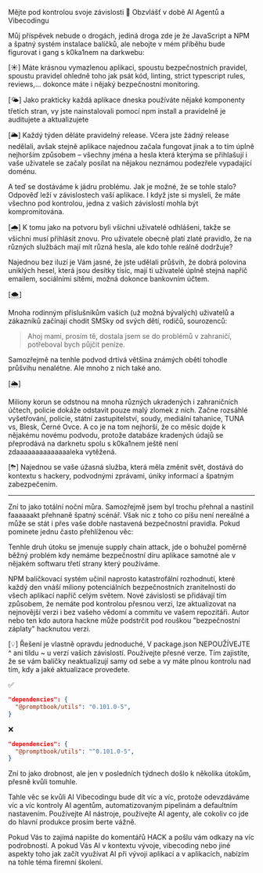 <!--

mějte pod kontrolou svoje závislosti

Pokud jste neslali, že můj příspěvek bude o drogách, jediná droga zde je že JavaScript a NPM a špatný systém instalace balíčků, ale nebojte v mém příběhu bude figurovat i gang s kokainem:



Máte krásnou vymazlenou aplikaci, spoustu bezpečnostních pravidel spoustu pravidel ohledně toho jak psát kód, linting, strict typescript rules, reviews,... dokonce máte i nějaký bezpečnostní monitoring.

jako prakticky každá aplikace dneska používáte nějaké komponenty třetích stran, vy jste nainstalovali pomocí npm i a pravidelně je auditujete a aktualizujete

každý týden děláte pravidelný release

včera jste žádný release nedělali, avšak stejně aplikace najednou začala fungovat jinak a to tím úplně nejhorším způsobem – všechny jména a hesla která kterýma se přihlašují i vaše uživatele se začaly posílat na nějakou neznámou podezřele vypadající doménu

k tomu jako na potvoru byly všichni uživatele odhlášení, takže se všichni musí přihlásit znovu

pro uživatele platí zlaté pravidlo, že na různých službách mají mít různá hesla, ale kdo tohle reálně dodržuje

zcela bez iluzr je vám jasné že jste udělali průšvih, že dobrá polovina uniklý hesel který jsou desítky tisíc, mají ti to uživatelé úplně stejná napříč emailem sociální sítěmi možná dokonce bankovním účtem

mnoha rodinný příslušníkům vašich (už možná bývalých uživatelů a zákazníků) začínají chodit SMSky od svých dětí rodičů sourozenců
"Ahoj mami prosím tě dostala jsem se do problémů v zahraničí, potřeboval bych půjčit peníze"

samozřejmě na tenhle podvod drtivá většina známých obětí tohodle průšvihu nenalétne

ale mnoho z nich také ano

miliony korun se odstnou na mnoha různých ukradených i zahraničních účtech, policie dokáže odstavit pouze malý zlomek z nich

začne rozsáhlé vyšetřování soudy mediální tahanice A co je na tom nejhorší že co měsíc dojde k nějakému novému podvodu protože databáze kradených údajů se přeprodává na darknetu spolu s kokainem a p||em a ještě není zdaaaaaaaleka vytěžená

najednou se vaše úžasná služba která měla změnit svět dostává do kontextu s ruskými hackery podvodnými zprávami úniky informací a špatným zabezpečení

zní to jako noční můra
samozřejmě jsem byl trochu přehnal a nastínil fakt špatný scénář

však nic z toho co píšu není nereálné a může se stát i přes vaše dobře nastavená bezpečnostní pravidla Pokud pominete jednu často přehlíženo věc:

tenhle druh útoku se jmenuje supply chain attack, jde o bohužel poměrně běžný problém kdy nemáme bezpečnostní díru aplikace samotné ale v nějakém softwaru třetí strany který používáme

tohle se s AI kódováním bude dít víc a víc, protože odevzdávám víc a víc kontroli AI agentům a automatizovaným pipelinam

Používejte AI nástroje
Používejte AI agenty
Ale cokoliv co jde do Hlavní produkce prosím berte vážně

a pokud tady mám někoho z vás kdo vydává balíčky na NPM (například Já jich mám několik poměrně populárních) nic tenhle proces o level lepší

tahle chyba se může stát bohužel poměrně lehce, bohužel npm je nastavené tak že automaticky instaluje balíček tím způsobem, že nemáte jsou přesnou verzi a autor nebo ten kdo autora hackne může odstrčit pod rouškou "bezpečnostní záplaty" verzi malicious

AI coding tohle výrazně zhoršuje protože pokud nenastavíte explicitně dobrá pravidla svému AI agentovi, vygeneruje vám dokonalý skvělý kód ve kterém čeká tahle nepříjemná chyba

Pokud uděláte kritickou chybu ve své aplikace s 10 000 uživatele, ovlivní to 10 000 lidí, Pokud uděláte chybu v knihovně s 10 projekty který používají, můžete klidně ovlivnit několik milionů lidí

Pokud jste prodat owner prodat manager nebo vlastníte firmu, tohle je jedno z těch míst na které se fakt dejte pozor, je trochu zbytečné řešit s vaší pozice zda se na produkci používá react 17 nebo 18, absolutní kruciální mít vyřešené bezpečnostní procesy a Management závislostní.

Já sám nejsem bezpečnostní expert a nedokážu vám kvalifikovaně poradit se ze správním nastavením všech bezpečnostních procesů, na to mějte člověk a podle vel


---

npm naprosto katastrofální design rozhodnutí, které každý den vnáší miliony potenciálních bezpečnostních zranitelností do všech aplikací napříč celým světem

nejste programátor a netýká se vás to omyl, vzal mi pravděpodobně týká.

nemusíš je být programátor, o tuhle věc byste se měli zajímat i pokud jste majitel firmy (která má cokoliv na webu) prodat manager product owner, vibecoder,...

i pokud jste uživatel obyčejného chytré obyčejného telefonu, mám pro vás na konci dobrou bezpečnostní radu


jen tenhle týden bylo několik útoků které cesta let přesně kvůli tomuhle Pokud vás to zajímá napište do komentářů HACK a pošlu vám

Pokud lásko ale zajímá v kontextu AI vývoje nebo jiné aspekty toho jak začít využívat AI při vývoji aplikací, nabízím firemní školení

-->

Mějte pod kontrolou svoje závislosti 💉
Obzvlášť v době AI Agentů a Vibecodingu

Můj příspěvek nebude o drogách, jediná droga zde je že JavaScript a NPM a špatný systém instalace balíčků, ale nebojte v mém příběhu bude figurovat i gang s k0ka1nem na darkwebu:

[☀]
Máte krásnou vymazlenou aplikaci, spoustu bezpečnostních pravidel, spoustu pravidel ohledně toho jak psát kód, linting, strict typescript rules, reviews,... dokonce máte i nějaký bezpečnostní monitoring.

[🌤]
Jako prakticky každá aplikace dneska používáte nějaké komponenty třetích stran, vy jste nainstalovali pomocí npm install a pravidelně je auditujete a aktualizujete

[🌥]
Každý týden děláte pravidelný release. Včera jste žádný release nedělali, avšak stejně aplikace najednou začala fungovat jinak a to tím úplně nejhorším způsobem – všechny jména a hesla která kterýma se přihlašují i vaše uživatele se začaly posílat na nějakou neznámou podezřele vypadající doménu.

A teď se dostáváme k jádru problému. Jak je možné, že se tohle stalo? Odpověď leží v závislostech vaší aplikace. I když jste si mysleli, že máte všechno pod kontrolou, jedna z vašich závislostí mohla být kompromitována.

[🌧]
K tomu jako na potvoru byli všichni uživatelé odhlášeni, takže se všichni musí přihlásit znovu. Pro uživatele obecně platí zlaté pravidlo, že na různých službách mají mít různá hesla, ale kdo tohle reálně dodržuje?

Najednou bez iluzí je Vám jasné, že jste udělali průšvih, že dobrá polovina uniklých hesel, která jsou desítky tisíc, mají ti uživatelé úplně stejná napříč emailem, sociálními sítěmi, možná dokonce bankovním účtem.

[🌨]

Mnoha rodinným příslušníkům vašich (už možná bývalých) uživatelů a zákazníků začínají chodit SMSky od svých dětí, rodičů, sourozenců:

> Ahoj mami, prosím tě, dostala jsem se do problémů v zahraničí, potřeboval bych půjčit peníze.

Samozřejmě na tenhle podvod drtivá většina známých obětí tohodle průšvihu nenalétne. Ale mnoho z nich také ano.

[🌦]

Miliony korun se odstnou na mnoha různých ukradených i zahraničních účtech, policie dokáže odstavit pouze malý zlomek z nich. Začne rozsáhlé vyšetřování, policie, státní zastupitelství, soudy, mediální tahanice, TUNA vs, Blesk, Černé Ovce. A co je na tom nejhorší, že co měsíc dojde k nějakému novému podvodu, protože databáze kradených údajů se přeprodává na darknetu spolu s k0ka1nem ještě není zdaaaaaaaaaaaaaaleka vytěžená.

[⛈]
Najednou se vaše úžasná služba, která měla změnit svět, dostává do kontextu s hackery, podvodnými zprávami, úniky informací a špatným zabezpečením.

---

Zní to jako totální noční můra. Samozřejmě jsem byl trochu přehnal a nastínil faaaaaakt přehnaně špatný scénář. Však nic z toho co píšu není nereálné a může se stát i přes vaše dobře nastavená bezpečnostní pravidla. Pokud pominete jednu často přehlíženou věc:

Tenhle druh útoku se jmenuje supply chain attack, jde o bohužel poměrně běžný problém kdy nemáme bezpečnostní díru aplikace samotné ale v nějakém softwaru třetí strany který používáme.

NPM balíčkovací systém učinil naprosto katastrofální rozhodnutí, které každý den vnáší miliony potenciálních bezpečnostních zranitelností do všech aplikací napříč celým světem. Nové závislosti se přidávají tím způsobem, že nemáte pod kontrolou přesnou verzi, lze aktualizovat na nejnovější verzi i bez vašeho vědomí a commitu ve vašem repozitáři. Autor nebo ten kdo autora hackne může podstrčit pod rouškou "bezpečnostní záplaty" hacknutou verzi.

[💡]
Řešení je vlastně opravdu jednoduché, V package.json NEPOUŽÍVEJTE ^ ani tildu ~ u verzí vašich závislostí. Používejte přesné verze. Tím zajistíte, že se vám balíčky neaktualizují samy od sebe a vy máte plnou kontrolu nad tím, kdy a jaké aktualizace provedete.

✅

```json
"dependencies": {
  "@promptbook/utils": "0.101.0-5",
}
```

❌

```json
"dependencies": {
  "@promptbook/utils": "^0.101.0-5",
}
```

Zní to jako drobnost, ale jen v posledních týdnech došlo k několika útokům, přesně kvůli tomuhle.

Tahle věc se kvůli AI Vibecodingu bude dít víc a víc, protože odevzdáváme víc a víc kontroly AI agentům, automatizovaným pipelinám a defaultním nastavením. Používejte AI nástroje, používejte AI agenty, ale cokoliv co jde do hlavní produkce prosím berte vážně.

Pokud Vás to zajímá napište do komentářů HACK a pošlu vám odkazy na víc podrobností. A pokud Vás AI v kontextu vývoje, vibecoding nebo jiné aspekty toho jak začít využívat AI při vývoji aplikací a v aplikacích, nabízím na tohle téma firemní školení.
